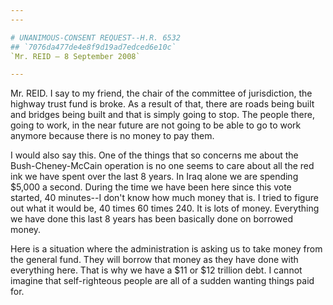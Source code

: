 ```yaml
---
---

# UNANIMOUS-CONSENT REQUEST--H.R. 6532
## `7076da477de4e8f9d19ad7edced6e10c`
`Mr. REID — 8 September 2008`

---
```



Mr. REID. I say to my friend, the chair of the committee of 
jurisdiction, the highway trust fund is broke. As a result of that, 
there are roads being built and bridges being built and that is simply 
going to stop. The people there, going to work, in the near future are 
not going to be able to go to work anymore because there is no money to 
pay them.

I would also say this. One of the things that so concerns me about 
the Bush-Cheney-McCain operation is no one seems to care about all the 
red ink we have spent over the last 8 years. In Iraq alone we are 
spending $5,000 a second. During the time we have been here since this 
vote started, 40 minutes--I don't know how much money that is. I tried 
to figure out what it would be, 40 times 60 times 240. It is lots of 
money. Everything we have done this last 8 years has been basically 
done on borrowed money.

Here is a situation where the administration is asking us to take 
money from the general fund. They will borrow that money as they have 
done with everything here. That is why we have a $11 or $12 trillion 
debt. I cannot imagine that self-righteous people are all of a sudden 
wanting things paid for.
